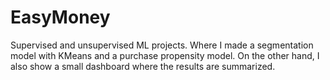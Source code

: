# EasyMoney
Supervised and unsupervised ML projects. Where I made a segmentation model with KMeans and a purchase propensity model. On the other hand, I also show a small dashboard where the results are summarized.
